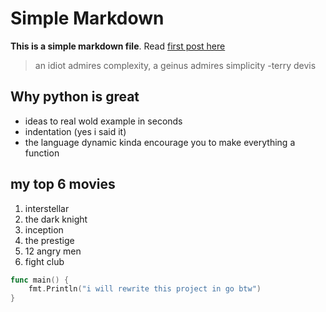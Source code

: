 # Simple Markdown

**This is a simple markdown file**. Read [first post here](/posts)

> an idiot admires complexity, a geinus admires simplicity -terry devis

## Why python is great

* ideas to real wold example in seconds
* indentation (yes i said it)
* the language dynamic kinda encourage you to make everything a function

## my top 6 movies

1. interstellar
2. the dark knight
3. inception
4. the prestige
5. 12 angry men
6. fight club

```go
func main() {
    fmt.Println("i will rewrite this project in go btw") 
}
```
